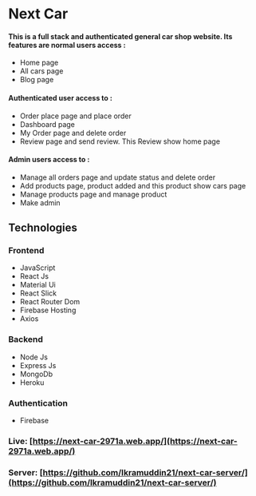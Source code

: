 # Next Car
#### This is a full stack and authenticated general car shop website. Its features are normal users access :
- Home page 
- All cars page
- Blog page
#### Authenticated user access to : 
- Order place page and place order
- Dashboard page 
- My Order page and delete order
- Review page and send review. This Review show home page
#### Admin users access to : 
- Manage all orders page and update status and delete order
- Add products page, product added and this product show cars page
- Manage products page and manage product
- Make admin

## Technologies
### Frontend
- JavaScript
- React Js
- Material Ui
- React Slick
- React Router Dom
- Firebase Hosting
- Axios
### Backend
- Node Js
- Express Js
- MongoDb
- Heroku
### Authentication
- Firebase

### Live: [https://next-car-2971a.web.app/](https://next-car-2971a.web.app/)
### Server: [https://github.com/Ikramuddin21/next-car-server/](https://github.com/Ikramuddin21/next-car-server/)
